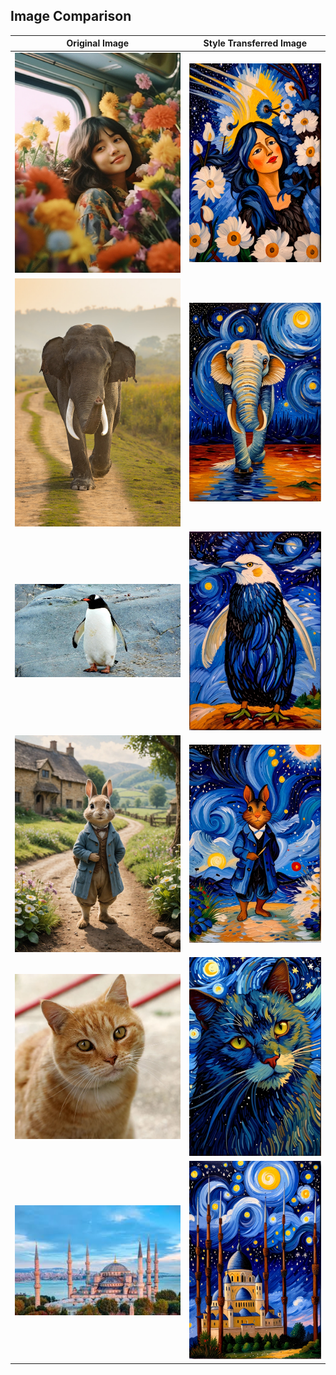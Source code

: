 ## Image Comparison

| Original Image | Style Transferred Image |
|----------------|-------------------------|
| ![Original Image 1](https://github.com/muhammederem/VanGoghStyleTransfer/blob/main/assets/image1-0.jpg) | ![Style Transferred Image 1](https://github.com/muhammederem/VanGoghStyleTransfer/blob/main/assets/image1-1.png) |
| ![Original Image 2](https://github.com/muhammederem/VanGoghStyleTransfer/blob/main/assets/image2-0.jpg) | ![Style Transferred Image 2](https://github.com/muhammederem/VanGoghStyleTransfer/blob/main/assets/image2-1.png) |
| ![Original Image 3](https://github.com/muhammederem/VanGoghStyleTransfer/blob/main/assets/image3-0.webp) | ![Style Transferred Image 3](https://github.com/muhammederem/VanGoghStyleTransfer/blob/main/assets/image3-1.png) |
| ![Original Image 4](https://github.com/muhammederem/VanGoghStyleTransfer/blob/main/assets/image4-1.jpg) | ![Style Transferred Image 4](https://github.com/muhammederem/VanGoghStyleTransfer/blob/main/assets/image4-1.png) |
| ![Original Image 5](https://github.com/muhammederem/VanGoghStyleTransfer/blob/main/assets/image5-0.webp) | ![Style Transferred Image 5](https://github.com/muhammederem/VanGoghStyleTransfer/blob/main/assets/image5-1.png) |
| ![Original Image 6](https://github.com/muhammederem/VanGoghStyleTransfer/blob/main/assets/image6-0.jpeg) | ![Style Transferred Image 6](https://github.com/muhammederem/VanGoghStyleTransfer/blob/main/assets/image6-1.png) |

